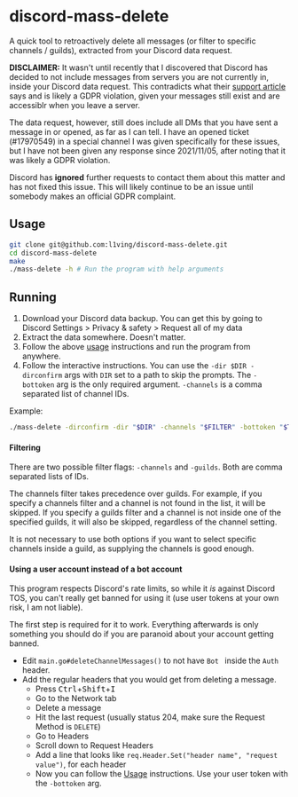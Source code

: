 # discord-mass-delete

A quick tool to retroactively delete all messages (or filter to specific channels / guilds), extracted from your Discord data request.

**DISCLAIMER:** It wasn't until recently that I discovered that Discord has decided to not include messages from servers you are not currently in, inside your Discord data request. This contradicts what their [support article](https://support.discord.com/hc/en-us/articles/360004957991) says and is likely a GDPR violation, given your messages still exist and are accessiblr when you leave a server.

The data request, however, still does include all DMs that you have sent a message in or opened, as far as I can tell. I have an opened ticket (#17970549) in a special channel I was given specifically for these issues, but I have not been given any response since 2021/11/05, after noting that it was likely a GDPR violation.

Discord has **ignored** further requests to contact them about this matter and has not fixed this issue. This will likely continue to be an issue until somebody makes an official GDPR complaint.

## Usage

```bash
git clone git@github.com:l1ving/discord-mass-delete.git
cd discord-mass-delete
make
./mass-delete -h # Run the program with help arguments
```

## Running

1. Download your Discord data backup. You can get this by going to Discord Settings > Privacy & safety > Request all of my data
2. Extract the data somewhere. Doesn't matter.
3. Follow the above [usage](#Usage) instructions and run the program from anywhere.
4. Follow the interactive instructions. You can use the `-dir $DIR -dirconfirm` args with `DIR` set to a path to skip the prompts.
The `-bottoken` arg is the only required argument. `-channels` is a comma separated list of channel IDs.

Example:
```bash
./mass-delete -dirconfirm -dir "$DIR" -channels "$FILTER" -bottoken "$TOKEN"
```

#### Filtering

There are two possible filter flags: `-channels` and `-guilds`. Both are comma separated lists of IDs.

The channels filter takes precedence over guilds. 
For example, if you specify a channels filter and a channel is not found in the list, it will be skipped.
If you specify a guilds filter and a channel is not inside one of the specified guilds, it will also be skipped, regardless of the channel setting.

It is not necessary to use both options if you want to select specific channels inside a guild, as supplying the channels is good enough.

#### Using a user account instead of a bot account

This program respects Discord's rate limits, so while it *is* against Discord TOS, you can't really get banned for using it (use user tokens at your own risk, I am not liable).

The first step is required for it to work. 
Everything afterwards is only something you should do if you are paranoid about your account getting banned.

- Edit `main.go#deleteChannelMessages()` to not have `Bot ` inside the `Auth` header.
- Add the regular headers that you would get from deleting a message.
  - Press <kbd>Ctrl</kbd>+<kbd>Shift</kbd>+<kbd>I</kbd>
  - Go to the Network tab
  - Delete a message
  - Hit the last request (usually status 204, make sure the Request Method is `DELETE`)
  - Go to Headers
  - Scroll down to Request Headers
  - Add a line that looks like `req.Header.Set("header name", "request value")`, for each header
  - Now you can follow the [Usage](#Usage) instructions. Use your user token with the `-bottoken` arg.
